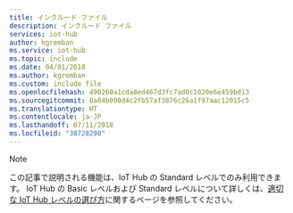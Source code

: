 ```yaml
---
title: インクルード ファイル
description: インクルード ファイル
services: iot-hub
author: kgremban
ms.service: iot-hub
ms.topic: include
ms.date: 04/01/2018
ms.author: kgremban
ms.custom: include file
ms.openlocfilehash: 490260a1cda8ed467d3fc7ad0c1020e6e459bd13
ms.sourcegitcommit: 0a84b090d4c2fb57af3876c26a1f97aac12015c5
ms.translationtype: HT
ms.contentlocale: ja-JP
ms.lasthandoff: 07/11/2018
ms.locfileid: "38728290"
---
```

>[!NOTE]
>この記事で説明される機能は、IoT Hub の Standard レベルでのみ利用できます。 IoT Hub の Basic レベルおよび Standard レベルについて詳しくは、[適切な IoT Hub レベルの選び方](../articles/iot-hub/iot-hub-scaling.md)に関するページを参照してください。
